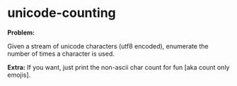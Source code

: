 # unicode-counting

**Problem:**

Given a stream of unicode characters (utf8 encoded), enumerate the number of times a character is used.

**Extra:**
If you want, just print the non-ascii char count for fun \[aka count only emojis\].
